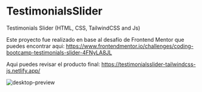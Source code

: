 # TestimonialsSlider
Testimonials Slider (HTML, CSS, TailwindCSS and Js)

Este proyecto fue realizado en base al desafío de Frontend Mentor que puedes encontrar aqui:
https://www.frontendmentor.io/challenges/coding-bootcamp-testimonials-slider-4FNyLA8JL

Aqui puedes revisar el producto final:
https://testimonialsslider-tailwindcss-js.netlify.app/

![desktop-preview](https://github.com/VickyAzola/TestimonialsSlider/assets/116470398/4daac30e-eafb-4796-ba6c-d550b28b2a09)
